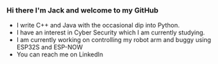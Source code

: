 ### Hi there I'm Jack and welcome to my GitHub 
- I write C++ and Java with the occasional dip into Python.
- I have an interest in Cyber Security which I am currently studying.
- I am currently working on controlling my robot arm and buggy using ESP32S and ESP-NOW 
- You can reach me on LinkedIn

<!--
**UNIJackS/UNIJackS** is a ✨ _special_ ✨ repository because its `README.md` (this file) appears on your GitHub profile.

Here are some ideas to get you started:

- 🔭 I’m currently working on ...
- 🌱 I’m currently learning ...
- 👯 I’m looking to collaborate on ...
- 🤔 I’m looking for help with ...
- 💬 Ask me about ...
- 📫 How to reach me: ...
- 😄 Pronouns: ...
- ⚡ Fun fact: ...
-->
